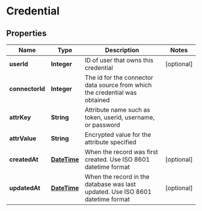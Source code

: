 
# Credential

## Properties
Name | Type | Description | Notes
------------ | ------------- | ------------- | -------------
**userId** | **Integer** | ID of user that owns this credential |  [optional]
**connectorId** | **Integer** | The id for the connector data source from which the credential was obtained | 
**attrKey** | **String** | Attribute name such as token, userid, username, or password | 
**attrValue** | **String** | Encrypted value for the attribute specified | 
**createdAt** | [**DateTime**](DateTime.md) | When the record was first created. Use ISO 8601 datetime format |  [optional]
**updatedAt** | [**DateTime**](DateTime.md) | When the record in the database was last updated. Use ISO 8601 datetime format |  [optional]



